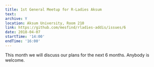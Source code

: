 ```yaml
---
title: 1st General Meetup for R-Ladies Aksum
text: 
archive: Y
location: Aksum University, Room 210
link: https://github.com/mesfind/rladies-addis/issues/6
date: 2018-04-07
startTime: '14:00'
endTime: '16:00'
---
```

This month we will discuss our plans for the next 6 months. Anybody is welcome.
